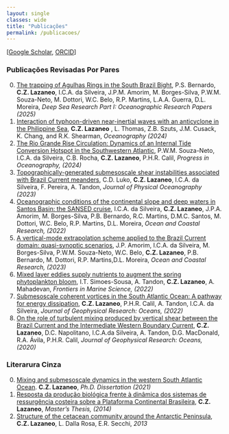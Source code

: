 ```yaml
---
layout: single
classes: wide
title: "Publicações"
permalink: /publicacoes/
---
```


[[Google Scholar](https://scholar.google.com.br/citations?user=R1RsA5EAAAAJ&hl=pt-BR&oi=ao), [ORCID](https://orcid.org/0000-0002-9337-4532)]


### Publicações Revisadas Por Pares


0. [The trapping of Agulhas Rings in the South Brazil Bight](https://doi.org/10.1016/j.dsr.2025.104486), P.S. Bernardo, **C.Z. Lazaneo**, I.C.A. da Silveira, J.P.M. Amorim, M. Borges-Silva, P.W.M. Souza-Neto, M. Dottori, W.C. Belo, R.P. Martins, L.A.A. Guerra, D.L. Moreira, *Deep Sea Research Part I: Oceanographic Research Papers (2025)*
0. [Interaction of typhoon-driven near-inertial waves with an anticyclone in the Philippine Sea](https://doi.org/10.5670/oceanog.2024.308), **C.Z. Lazaneo** , L. Thomas, Z.B. Szuts, J.M. Cusack, K. Chang, and R.K. Shearman, *Oceanography (2024)*
0. [The Rio Grande Rise Circulation: Dynamics of an Internal Tide Conversion Hotspot in the Southwestern Atlantic](https://doi.org/10.1016/j.pocean.2024.103264), P.W.M. Souza-Neto, I.C.A. da Silveira, C.B. Rocha, **C.Z. Lazaneo**, P.H.R. Calil, *Progress in Oceanography, (2024)*
0. [Topographically-generated submesoscale shear instabilities associated with Brazil Current meanders](https://doi.org/10.1175/JPO-D-22-0122.1), C.D. Luko, **C.Z. Lazaneo**, I.C.A. da Silveira, F. Pereira, A. Tandon, *Journal of Physical Oceanography (2023)*
0. [Oceanographic conditions of the continental slope and deep waters in Santos Basin: the SANSED cruise](https://doi.org/10.1590/2675-2824071.2206icas), I.C.A. da Silveira, **C.Z. Lazaneo**, J.P.A. Amorim, M. Borges-Silva, P.B. Bernardo, R.C. Martins, D.M.C. Santos, M. Dottori, W.C. Belo, R.P. Martins, D.L. Moreira, *Ocean and Coastal Research, (2022)*
0. [A vertical-mode extrapolation scheme applied to the Brazil Current domain: quasi-synoptic scenarios](https://doi.org/10.1590/2675-2824070.22141jpma), J.P. Amorim, I.C.A. da Silveira, M. Borges-Silva, P.W.M. Souza-Neto, W.C. Belo, **C.Z. Lazaneo**, P.B. Bernardo, M. Dottori, R.P. Martins,D.L. Moreira, *Ocean and Coastal Research, (2023)*
0. [Mixed layer eddies supply nutrients to augment the spring phytoplankton bloom](https://doi.org/10.3389/fmars.2022.825027), I.T. Simoes-Sousa, A. Tandon, **C.Z. Lazaneo**, A. Mahadevan, *Frontiers in Marine Science, (2022)*
0. [Submesoscale coherent vortices in the South Atlantic Ocean: A pathway for energy dissipation](https://doi.org/10.1029/2020JC017099), **C.Z. Lazaneo**, P.H.R. Calil, A. Tandon, I.C.A. da Silveira, *Journal of Geophysical Research: Oceans, (2022)*
0. [On the role of turbulent mixing produced by vertical shear between the Brazil Current and the Intermediate Western Boundary Current](https://doi.org/10.1029/2019JC015338), **C.Z. Lazaneo**, D.C. Napolitano, I.C.A.da Silveira, A. Tandon, D.G. MacDonald, R.A. Ávila, P.H.R. Calil, *Journal of Geophysical Research: Oceans, (2020)*
   

### Literarura Cinza

0. [Mixing and submesoscale dynamics in the western South Atlantic Ocean](https://repository.lib.umassd.edu/view/pdfCoverPage?instCode=01MA_DM_INST&filePid=13155675680001301&download=true). **C.Z. Lazaneo**, *Ph.D. Dissertation (2021)*
0. [Resposta da produção biológica frente à dinâmica dos sistemas de ressurgência costeira sobre a Plataforma Continental Brasileira](https://sistemas.furg.br/sistemas/sab/arquivos/bdtd/0000011378.pdf), **C.Z. Lazaneo**, *Master’s Thesis, (2014)*
0. [Structure of the cetacean community around the Antarctic Peninsula](http://dx.doi.org/10.4322/apa.2014.113), **C.Z. Lazaneo**, L. Dalla Rosa, E.R. Secchi, *2013*


